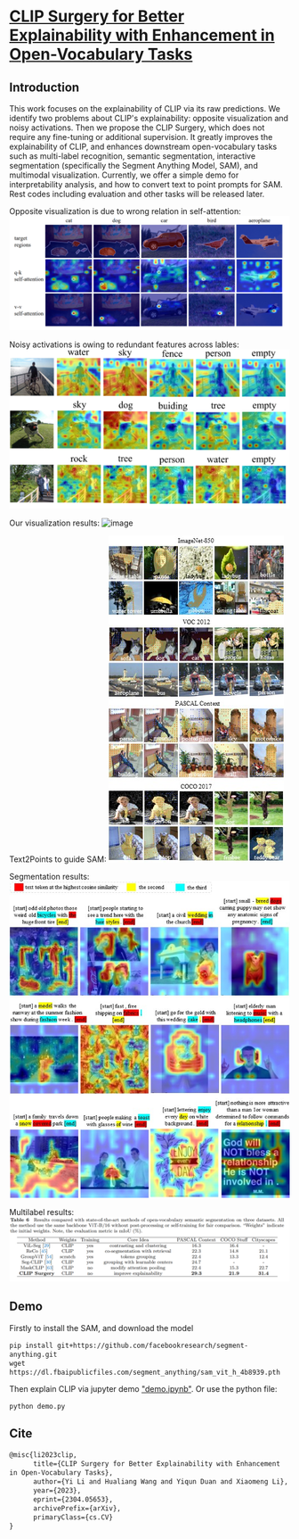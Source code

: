 # [CLIP Surgery for Better Explainability with Enhancement in Open-Vocabulary Tasks](https://arxiv.org/abs/2304.05653)

## Introduction

This work focuses on the explainability of CLIP via its raw predictions. We identify two problems about CLIP's explainability: opposite visualization and noisy activations. Then we propose the CLIP Surgery, which does not require any fine-tuning or additional supervision. It greatly improves the explainability of CLIP, and enhances downstream open-vocabulary tasks such as multi-label recognition, semantic segmentation, interactive segmentation (specifically the Segment Anything Model, SAM), and multimodal visualization. Currently, we offer a simple demo for interpretability analysis, and how to convert text to point prompts for SAM. Rest codes including evaluation and other tasks will be released later.

Opposite visualization is due to wrong relation in self-attention:
![image](figs/fig1.jpg)

Noisy activations is owing to redundant features across lables:
![image](figs/fig2.jpg)

Our visualization results:
![image](figs/fig3.jpg)

Text2Points to guide SAM:
![image](figs/fig4.jpg)

Segmentation results:
![image](figs/fig5.jpg)

Multilabel results:
![image](figs/fig6.jpg)

## Demo

Firstly to install the SAM, and download the model
```
pip install git+https://github.com/facebookresearch/segment-anything.git
wget https://dl.fbaipublicfiles.com/segment_anything/sam_vit_h_4b8939.pth
```

Then explain CLIP via jupyter demo ["demo.ipynb"](https://github.com/xmed-lab/CLIP_Surgery/blob/master/demo.ipynb).
Or use the python file:
```
python demo.py
```

## Cite
```
@misc{li2023clip,
      title={CLIP Surgery for Better Explainability with Enhancement in Open-Vocabulary Tasks}, 
      author={Yi Li and Hualiang Wang and Yiqun Duan and Xiaomeng Li},
      year={2023},
      eprint={2304.05653},
      archivePrefix={arXiv},
      primaryClass={cs.CV}
}
```
